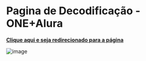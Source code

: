 # Pagina de Decodificação - ONE+Alura

[**Clique aqui e seja redirecionado para a página**](https://adrielleclemente.github.io/pagina-decodificador-ONE/)

![image](https://user-images.githubusercontent.com/104394818/218760470-7b267a92-265e-4cab-a821-448b55fd822f.png)
